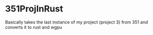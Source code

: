 # 351ProjInRust
Basically takes the last instance of my project (project 3) from 351 and converts it to rust and wgpu
